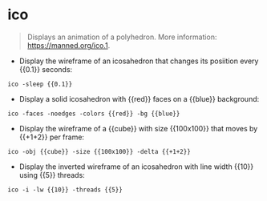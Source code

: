 # ico

> Displays an animation of a polyhedron.
> More information: <https://manned.org/ico.1>.

- Display the wireframe of an icosahedron that changes its posiition every {{0.1}} seconds:

`ico -sleep {{0.1}}`

- Display a solid icosahedron with {{red}} faces on a {{blue}} background:

`ico -faces -noedges -colors {{red}} -bg {{blue}}`

- Display the wireframe of a {{cube}} with size {{100x100}} that moves by {{+1+2}} per frame:

`ico -obj {{cube}} -size {{100x100}} -delta {{+1+2}}`

- Display the inverted wireframe of an icosahedron with line width {{10}} using {{5}} threads:

`ico -i -lw {{10}} -threads {{5}}`
